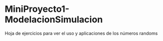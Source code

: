 # MiniProyecto1-ModelacionSimulacion
Hoja de ejercicios para ver el uso y aplicaciones de los números randoms
